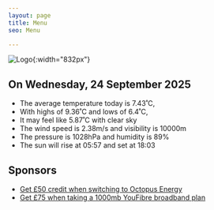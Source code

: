 ```yaml
---
layout: page
title: Menu
seo: Menu

---
```


![Logo](/images/logo.jpg){:width="832px"}

<!-- weather_marker starts -->
## On Wednesday, 24 September 2025

- The average temperature today is 7.43˚C,
- With highs of 9.36˚C and lows of 6.4˚C,
- It may feel like 5.87˚C with clear sky
- The wind speed is 2.38m/s and visibility is 10000m
- The pressure is 1028hPa and humidity is 89%
- The sun will rise at 05:57 and set at 18:03

<!-- weather_marker ends -->

## Sponsors

- [Get £50 credit when switching to Octopus Energy](https://bit.ly/3oD1nnS)
- [Get £75 when taking a 1000mb YouFibre broadband plan](https://aklam.io/91zWhU?)
